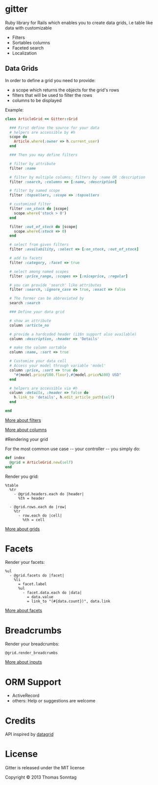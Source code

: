 # gitter

Ruby library for Rails which enables you to create
data grids, i.e table like data with customizable

  * Filters
  * Sortables columns
  * Faceted search
  * Localization

## Data Grids

In order to define a grid you need to provide:

* a scope which returns the objects for the grid's rows
* filters that will be used to filter the rows
* columns to be displayed

Example:

```ruby
class ArticleGrid << Gitter::Grid

  ### First define the source for your data
  # helpers are accessible by #h
  scope do
    Article.where(:owner => h.current_user)
  end

  ### Then you may define filters

  # filter by attribute
  filter :name

  # filter by multiple columns: filters by :name OR :description
  filter :search, :columns => [:name, :description]

  # filter by named scope
  filter :topsellers, :scope => :topsellers

  # customized filter
  filter :on_stock do |scope|
    scope.where('stock > 0')
  end

  filter :out_of_stock do |scope|
    scope.where(:stock => 0)
  end

  # select from given filters
  filter :availability, :select => [:on_stock, :out_of_stock]

  # add to facets
  filter :category, :facet => true

  # select among named scopes
  filter :price_range, :scopes => [:niceprice, :regular]

  # you can provide 'search' like attributes
  filter :search, :ignore_case => true, :exact => false

  # The former can be abbreviated by
  search :search

  ### Define your data grid

  # show an attribute
  column :article_no

  # provide a hardcoded header (i18n support also available)
  column :description, :header => 'Details'

  # make the column sortable
  column :name, :sort => true

  # Customize your data cell
  # Access your model through variable 'model'
  column :price, :sort => true do
    "#{model.price/100.floor},#{model.price%100} USD"
  end

  # helpers are accessible via #h
  column :details, :header => false do
    h.link_to 'details', h.edit_article_path(self)
  end

end
```

[More about filters](https://github.com/tsonntag/gitter/wiki/Filters)

[More about columns](https://github.com/tsonntag/gitter/wiki/Columns)


#Rendering your grid

For the most common use case -- your controller -- you simply do:

```ruby
def index
  @grid = ArticleGrid.new(self)
end
```

Render you grid:

```haml
%table
  %tr
    - @grid.headers.each do |header|
      %th = header

  - @grid.rows.each do |row|
    %tr
      - row.each do |cell|
        %th = cell
```
[More about grids](https://github.com/tsonntag/gitter/wiki/Grids)

# Facets

Render your facets:

```haml
%ul
  - @grid.facets do |facet|
    %li
      = facet.label
      %ul
        - facet.data.each do |data|
          = data.value
          = link_to "(#{data.count})", data.link

```
[More about facets](https://github.com/tsonntag/gitter/wiki/Facets)

# Breadcrumbs

Render your breadcrumbs:

```haml
@grid.render_breadcrumbs
```

[More about inputs](https://github.com/tsonntag/gitter/wiki/Inputs)


# ORM Support

* ActiveRecord
* others: Help or suggestions are welcome


# Credits

API inspired by [datagrid](https://github.com/bogdan/datagrid)

# License

Gitter is released under the MIT license

Copyright © 2013 Thomas Sonntag
